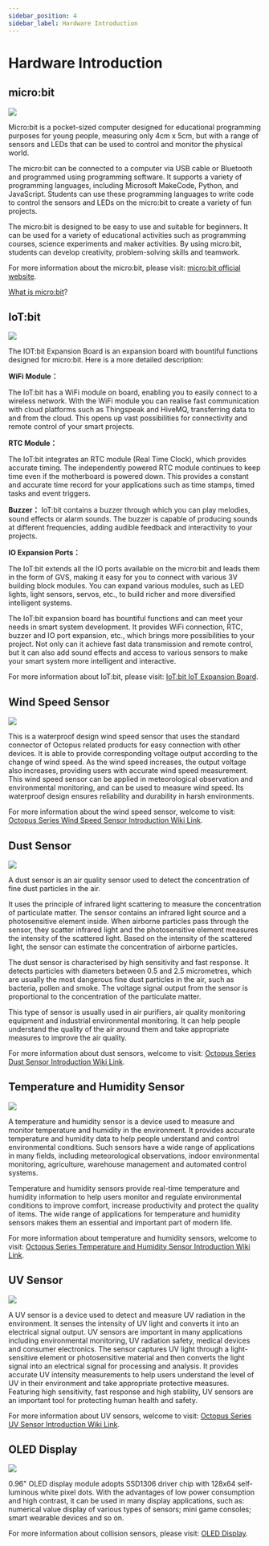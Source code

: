 ```yaml
---
sidebar_position: 4
sidebar_label: Hardware Introduction
---
```


# Hardware Introduction

## micro:bit

![](https://wiki-media-ef.oss-cn-hongkong.aliyuncs.com/i18n/en/docusaurus-plugin-content-docs/current/microbit/interesting-case/microbit-smart-climate-kit/about-the-microbit-smart-climate-kit/images/smart-weather-station-kit-hardware-introduction-01.png)

Micro:bit is a pocket-sized computer designed for educational programming purposes for young people, measuring only 4cm x 5cm, but with a range of sensors and LEDs that can be used to control and monitor the physical world.

The micro:bit can be connected to a computer via USB cable or Bluetooth and programmed using programming software. It supports a variety of programming languages, including Microsoft MakeCode, Python, and JavaScript. Students can use these programming languages to write code to control the sensors and LEDs on the micro:bit to create a variety of fun projects.

The micro:bit is designed to be easy to use and suitable for beginners. It can be used for a variety of educational activities such as programming courses, science experiments and maker activities. By using micro:bit, students can develop creativity, problem-solving skills and teamwork.

For more information about the micro:bit, please visit: [micro:bit official website](https://microbit.org/).

[What is micro:bit](https://support.microbit.org/support/solutions/articles/19000013983-what-is-a-micro-bit-)?

## IoT:bit

![](https://wiki-media-ef.oss-cn-hongkong.aliyuncs.com/i18n/en/docusaurus-plugin-content-docs/current/microbit/interesting-case/microbit-smart-climate-kit/about-the-microbit-smart-climate-kit/images/smart-weather-station-kit-hardware-introduction-01.png)

The IOT:bit Expansion Board is an expansion board with bountiful functions designed for micro:bit. Here is a more detailed description:

**WiFi Module：**

The IoT:bit has a WiFi module on board, enabling you to easily connect to a wireless network. With the WiFi module you can realise fast communication with cloud platforms such as Thingspeak and HiveMQ, transferring data to and from the cloud. This opens up vast possibilities for connectivity and remote control of your smart projects.

**RTC Module：**

The IoT:bit integrates an RTC module (Real Time Clock), which provides accurate timing. The independently powered RTC module continues to keep time even if the motherboard is powered down. This provides a constant and accurate time record for your applications such as time stamps, timed tasks and event triggers.

**Buzzer：**
IoT:bit contains a buzzer through which you can play melodies, sound effects or alarm sounds. The buzzer is capable of producing sounds at different frequencies, adding audible feedback and interactivity to your projects.

**IO Expansion Ports：**

The IoT:bit extends all the IO ports available on the micro:bit and leads them in the form of GVS, making it easy for you to connect with various 3V building block modules. You can expand various modules, such as LED lights, light sensors, servos, etc., to build richer and more diversified intelligent systems.

The IoT:bit expansion board has bountiful functions and can meet your needs in smart system development. It provides WiFi connection, RTC, buzzer and IO port expansion, etc., which brings more possibilities to your project. Not only can it achieve fast data transmission and remote control, but it can also add sound effects and access to various sensors to make your smart system more intelligent and interactive.

For more information about IoT:bit, please visit: [IoT:bit IoT Expansion Board](http://wiki.elecfreaks.com/en/microbit/expansion-board/iot-bit/).

## Wind Speed Sensor

![](https://wiki-media-ef.oss-cn-hongkong.aliyuncs.com/i18n/en/docusaurus-plugin-content-docs/current/microbit/interesting-case/microbit-smart-climate-kit/about-the-microbit-smart-climate-kit/images/smart-weather-station-kit-hardware-introduction-03.png)

This is a waterproof design wind speed sensor that uses the standard connector of Octopus related products for easy connection with other devices. It is able to provide corresponding voltage output according to the change of wind speed. As the wind speed increases, the output voltage also increases, providing users with accurate wind speed measurement. This wind speed sensor can be applied in meteorological observation and environmental monitoring, and can be used to measure wind speed. Its waterproof design ensures reliability and durability in harsh environments.

For more information about the wind speed sensor, welcome to visit: [Octopus Series Wind Speed Sensor Introduction Wiki Link](https://wiki.elecfreaks.com/en/microbit/sensor/octopus-sensors/sensor/octopus_ef04083/).

## Dust Sensor

![](https://wiki-media-ef.oss-cn-hongkong.aliyuncs.com/i18n/en/docusaurus-plugin-content-docs/current/microbit/interesting-case/microbit-smart-climate-kit/about-the-microbit-smart-climate-kit/images/smart-weather-station-kit-hardware-introduction-04.png)

A dust sensor is an air quality sensor used to detect the concentration of fine dust particles in the air.

It uses the principle of infrared light scattering to measure the concentration of particulate matter. The sensor contains an infrared light source and a photosensitive element inside. When airborne particles pass through the sensor, they scatter infrared light and the photosensitive element measures the intensity of the scattered light. Based on the intensity of the scattered light, the sensor can estimate the concentration of airborne particles.

The dust sensor is characterised by high sensitivity and fast response. It detects particles with diameters between 0.5 and 2.5 micrometres, which are usually the most dangerous fine dust particles in the air, such as bacteria, pollen and smoke. The voltage signal output from the sensor is proportional to the concentration of the particulate matter.

This type of sensor is usually used in air purifiers, air quality monitoring equipment and industrial environmental monitoring. It can help people understand the quality of the air around them and take appropriate measures to improve the air quality.

For more information about dust sensors, welcome to visit: [Octopus Series Dust Sensor Introduction Wiki Link](http://wiki.elecfreaks.com/en/microbit/sensor/octopus-sensors/sensor/octopus_ef11083/).

## Temperature and Humidity Sensor

![](https://wiki-media-ef.oss-cn-hongkong.aliyuncs.com/i18n/en/docusaurus-plugin-content-docs/current/microbit/interesting-case/microbit-smart-climate-kit/about-the-microbit-smart-climate-kit/images/smart-weather-station-kit-hardware-introduction-05.png)

A temperature and humidity sensor is a device used to measure and monitor temperature and humidity in the environment. It provides accurate temperature and humidity data to help people understand and control environmental conditions. Such sensors have a wide range of applications in many fields, including meteorological observations, indoor environmental monitoring, agriculture, warehouse management and automated control systems.

Temperature and humidity sensors provide real-time temperature and humidity information to help users monitor and regulate environmental conditions to improve comfort, increase productivity and protect the quality of items. The wide range of applications for temperature and humidity sensors makes them an essential and important part of modern life.

For more information about temperature and humidity sensors, welcome to visit: [Octopus Series Temperature and Humidity Sensor Introduction Wiki Link](https://wiki.elecfreaks.com/en/microbit/sensor/octopus-sensors/sensor/octopus_ef04019/).

## UV Sensor

![](https://wiki-media-ef.oss-cn-hongkong.aliyuncs.com/i18n/en/docusaurus-plugin-content-docs/current/microbit/interesting-case/microbit-smart-climate-kit/about-the-microbit-smart-climate-kit/images/smart-weather-station-kit-hardware-introduction-06.png)

A UV sensor is a device used to detect and measure UV radiation in the environment. It senses the intensity of UV light and converts it into an electrical signal output. UV sensors are important in many applications including environmental monitoring, UV radiation safety, medical devices and consumer electronics. The sensor captures UV light through a light-sensitive element or photosensitive material and then converts the light signal into an electrical signal for processing and analysis. It provides accurate UV intensity measurements to help users understand the level of UV in their environment and take appropriate protective measures. Featuring high sensitivity, fast response and high stability, UV sensors are an important tool for protecting human health and safety.

For more information about UV sensors, welcome to visit: [Octopus Series UV Sensor Introduction Wiki Link](https://wiki.elecfreaks.com/en/microbit/sensor/octopus-sensors/sensor/octopus_ef04093/).

## OLED Display

![](https://wiki-media-ef.oss-cn-hongkong.aliyuncs.com/i18n/en/docusaurus-plugin-content-docs/current/microbit/interesting-case/microbit-smart-climate-kit/about-the-microbit-smart-climate-kit/images/smart-weather-station-kit-hardware-introduction-07.png)

0.96" OLED display module adopts SSD1306 driver chip with 128x64 self-luminous white pixel dots. With the advantages of low power consumption and high contrast, it can be used in many display applications, such as: numerical value display of various types of sensors; mini game consoles; smart wearable devices and so on.

For more information about collision sensors, please visit: [OLED Display](https://wiki.elecfreaks.com/en/microbit/sensor/octopus-sensors/output/octopus_ef03155).
